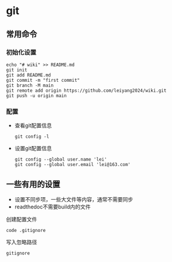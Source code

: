 # git
 
## 常用命令

### 初始化设置

```
echo "# wiki" >> README.md
git init
git add README.md
git commit -m "first commit"
git branch -M main
git remote add origin https://github.com/leiyang2024/wiki.git
git push -u origin main
```

### 配置

- 查看git配置信息
    ```
    git config -l
    ```

- 设置git配置信息
    ```
    git config --global user.name 'lei'
    git config --global user.email 'lei@163.com'
    ```

## 一些有用的设置
- 设置不同步项，一些大文件等内容，通常不需要同步
- readthedoc不需要build内的文件 

创建配置文件
```
code .gitignore
```
写入忽略路径
```
gitignore
```
